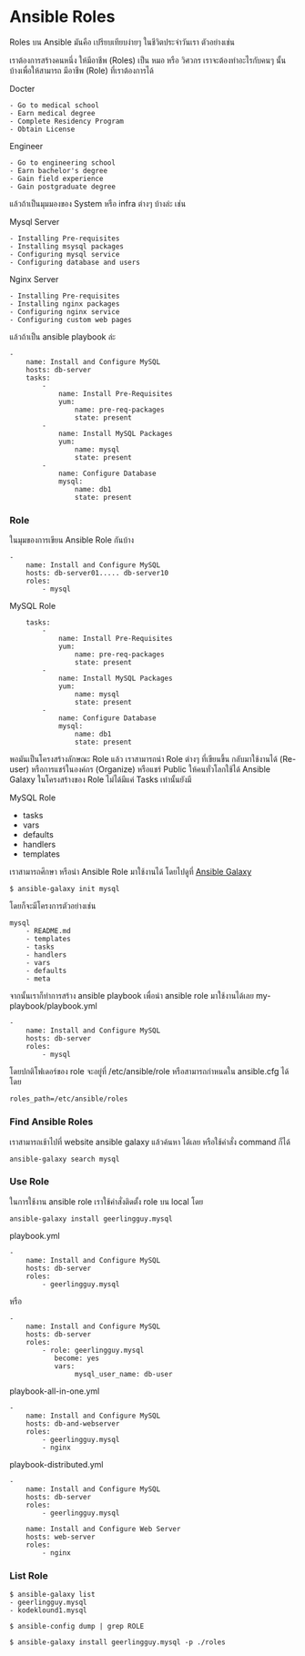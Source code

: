# Ansible Roles
Roles บน Ansible มันคือ เปรียบเทียบง่ายๆ ในชีวิตประจำวันเรา ตัวอย่างเช่น

เราต้องการสร้างคนหนึ่ง ให้มีอาชีพ (Roles) เป็น หมอ หรือ วิศวกร เราจะต้องทำอะไรกับคนๆ นั้นบ้างเพื่อให้สามารถ มีอาชีพ (Role) ที่เราต้องการได้

Docter
```
- Go to medical school
- Earn medical degree
- Complete Residency Program
- Obtain License
```

Engineer
```
- Go to engineering school
- Earn bachelor's degree
- Gain field experience
- Gain postgraduate degree
```

แล้วถ้าเป็นมุมมองของ System หรือ infra ต่างๆ บ้างล่ะ เช่น

Mysql Server
```
- Installing Pre-requisites
- Installing msysql packages
- Configuring mysql service
- Configuring database and users
```

Nginx Server
```
- Installing Pre-requisites
- Installing nginx packages
- Configuring nginx service
- Configuring custom web pages
```

แล้วถ้าเป็น ansible playbook ล่ะ

```
- 
    name: Install and Configure MySQL
    hosts: db-server
    tasks: 
        - 
            name: Install Pre-Requisites
            yum:
                name: pre-req-packages
                state: present
        - 
            name: Install MySQL Packages
            yum:
                name: mysql
                state: present
        - 
            name: Configure Database
            mysql: 
                name: db1
                state: present
```

### Role 
ในมุมของการเขียน Ansible Role กันบ้าง

```
- 
    name: Install and Configure MySQL
    hosts: db-server01..... db-server10
    roles: 
        - mysql
```

MySQL Role
```
    tasks: 
        - 
            name: Install Pre-Requisites
            yum:
                name: pre-req-packages
                state: present
        - 
            name: Install MySQL Packages
            yum:
                name: mysql
                state: present
        - 
            name: Configure Database
            mysql: 
                name: db1
                state: present
```

พอมันเป็นโครงสร้างลักษณะ Role แล้ว เราสามารถนำ Role ต่างๆ ที่เขียนขึ้น กลับมาใช้งานได้ (Re-user) หรือการแชร์​ในองค์กร (Organize) หรือแชร์ Public ให้คนทั่วโลกใช้ได้ Ansible Galaxy ในโครงสร้างของ Role ไม่ได้มีแค่ Tasks เท่านั้นยังมี

MySQL Role
- tasks
- vars
- defaults
- handlers
- templates

เราสามารถศึกษา หรือนำ Ansible Role มาใช้งานได้ โดยไปดูที่ [Ansible Galaxy](https://galaxy.ansible.com)

```
$ ansible-galaxy init mysql
```

โดยก็จะมีโครงการตัวอย่างเช่น
```
mysql 
    - README.md
    - templates
    - tasks
    - handlers
    - vars
    - defaults
    - meta
```

จากนั้นเราก็ทำการสร้าง ansible playbook เพื่อนำ ansible role มาใช้งานได้เลย
my-playbook/playbook.yml
```
-
    name: Install and Configure MySQL
    hosts: db-server
    roles:
        - mysql
```

โดยปกติโฟเดอร์ของ role จะอยู่ที่ /etc/ansible/role หรือสามารถกำหนดใน ansible.cfg ได้โดย
```
roles_path=/etc/ansible/roles
```

### Find Ansible Roles 
เราสามารถเช้าไปที่ website ansible galaxy แล้วค้นหา ได้เลย หรือใช้คำสั่ง command ก็ได้ 
```
ansible-galaxy search mysql
```

### Use Role 
ในการใช้งาน ansible role เราใช้คำสั่งติดตั้ง role บน local โดย
```
ansible-galaxy install geerlingguy.mysql
```

playbook.yml
```
- 
    name: Install and Configure MySQL
    hosts: db-server
    roles:
        - geerlingguy.mysql
```
หรือ

```
- 
    name: Install and Configure MySQL
    hosts: db-server
    roles:
        - role: geerlingguy.mysql
           become: yes
           vars:
                mysql_user_name: db-user
```

playbook-all-in-one.yml
```
- 
    name: Install and Configure MySQL
    hosts: db-and-webserver
    roles:
        - geerlingguy.mysql
        - nginx
```

playbook-distributed.yml
```
- 
    name: Install and Configure MySQL
    hosts: db-server
    roles:
        - geerlingguy.mysql
    
    name: Install and Configure Web Server
    hosts: web-server
    roles:
        - nginx
```

### List Role
```
$ ansible-galaxy list
- geerlingguy.mysql
- kodeklound1.mysql
```

```
$ ansible-config dump | grep ROLE
```

```
$ ansible-galaxy install geerlingguy.mysql -p ./roles
```